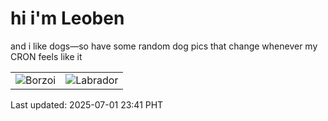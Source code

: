 # hi i'm Leoben

and i like dogs—so have some random dog pics that change whenever my CRON feels like it

|  |  |
|--------|----------|
| ![Borzoi](https://random-dog-vercel.vercel.app/api/random-borzoi?v=1751384488) | ![Labrador](https://random-dog-vercel.vercel.app/api/random-labrador?v=1751384488) |

Last updated: 2025-07-01 23:41 PHT
